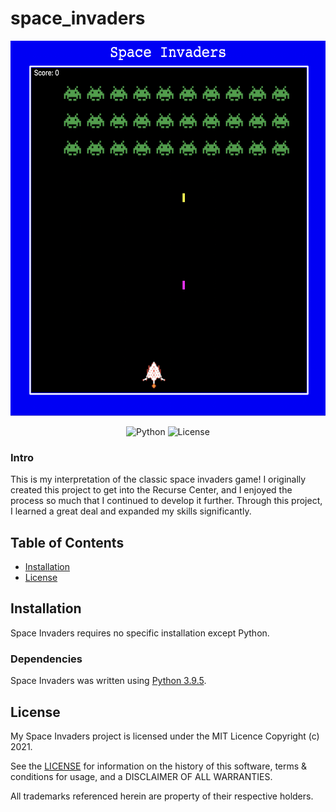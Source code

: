# space_invaders

<div align="center">
    <img alt="Screenshot" src="./files/Screenshot 2024-05-20 at 22.49.21.png" height="600px">
</div>

<p align="center">
  <a>
    <img alt="Python" src="https://img.shields.io/badge/Python-3.8.10-green">
  </a> 
  <a>
    <img alt="License" src="https://img.shields.io/badge/License-MIT-red">
  </a>
</p>

### Intro

This is my interpretation of the classic space invaders game! I originally created this project to get into the Recurse Center, and I enjoyed the process so much that I continued to develop it further. Through this project, I learned a great deal and expanded my skills significantly.

## Table of Contents

- [Installation](#Installation)
- [License](#License)

## Installation

Space Invaders requires no specific installation except Python.

### Dependencies

Space Invaders was written using [Python 3.9.5](https://www.python.org/downloads/release/python-395/).

## License

My Space Invaders project is licensed under the MIT Licence Copyright (c) 2021.

See the [LICENSE](https://github.com/sekerez/space_invaders/LICENSE) for information on the history of this software, terms & conditions for usage, and a DISCLAIMER OF ALL WARRANTIES.

All trademarks referenced herein are property of their respective holders.
